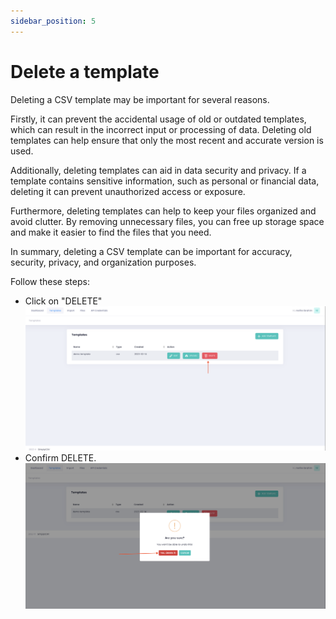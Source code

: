 ```yaml
---
sidebar_position: 5
---
```


# Delete a template
Deleting a CSV template may be important for several reasons. 

Firstly, it can prevent the accidental usage of old or outdated templates, which can result in the incorrect input or processing of data. Deleting old templates can help ensure that only the most recent and accurate version is used. 

Additionally, deleting templates can aid in data security and privacy. If a template contains sensitive information, such as personal or financial data, deleting it can prevent unauthorized access or exposure. 

Furthermore, deleting templates can help to keep your files organized and avoid clutter. By removing unnecessary files, you can free up storage space and make it easier to find the files that you need. 

In summary, deleting a CSV template can be important for accuracy, security, privacy, and organization purposes.

Follow these steps:
- Click  on "DELETE"
![MarineGEO circle logo](/img/delete_template.png "delete template")
- Confirm DELETE.
![MarineGEO circle logo](/img/confirm_delete.png "confirm delete template")


